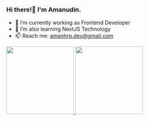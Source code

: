 ### Hi there!👋 I'm Amanudin.

- 🔭 I’m currently working as Frontend Developer
- 🌱 I’m also learning NextJS Technology
- 📫 Reach me: amanhrp.dev@gmail.com


<p align="left">
<a href="https://github.com/AmanHrp10">
  <img height="180em" src="https://github-readme-stats-eight-theta.vercel.app/api?username=AmanHrp10&show_icons=true&include_all_commits=true&count_private=true"/>
<!--   <img height="180em" src="https://github-readme-stats-eight-theta.vercel.app/api/top-langs/?username=AmanHrp10&layout=compact&langs_count=8&theme=algolia"/> -->
  <img height="180em" src="https://github-readme-stats.vercel.app/api/top-langs/?username=AmanHrp10&layout=compact"/>
</a>
</p>


<!-- 
Profile view
![](https://komarev.com/ghpvc/?username=AmanHrp10) 
-->

<!--
**tukangk3tik/tukangk3tik** is a ✨ _special_ ✨ repository because its `README.md` (this file) appears on your GitHub profile.
Here are some ideas to get you started:
- 🔭 I’m currently working on ...
- 🌱 I’m currently learning ...
- 👯 I’m looking to collaborate on ...
- 🤔 I’m looking for help with ...
- 💬 Ask me about ...
- 📫 How to reach me: ...
- 😄 Pronouns: ...
- ⚡ Fun fact: ...
-->
